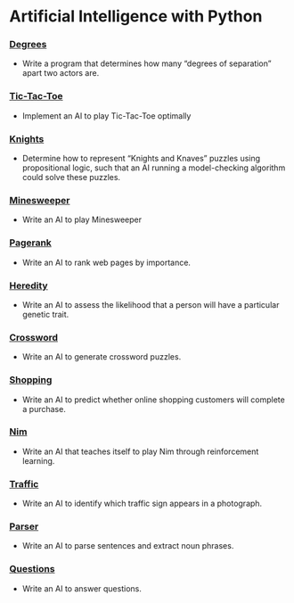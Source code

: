 # Artificial Intelligence with Python

### [Degrees](https://github.com/shashwatpatel/Artificial-Intelligence/tree/master/Degrees/Degrees)
- Write a program that determines how many “degrees of separation” apart two actors are.

### [Tic-Tac-Toe](https://github.com/shashwatpatel/Artificial-Intelligence/tree/master/Tic-Tac-Toe)
- Implement an AI to play Tic-Tac-Toe optimally

### [Knights](https://github.com/shashwatpatel/Artificial-Intelligence/tree/master/Knights)
- Determine how to represent “Knights and Knaves” puzzles using propositional logic, such that an AI running a model-checking algorithm could solve these puzzles.

### [Minesweeper](https://github.com/shashwatpatel/Artificial-Intelligence/tree/master/Minesweeper)
- Write an AI to play Minesweeper

### [Pagerank](https://github.com/shashwatpatel/Artificial-Intelligence/tree/master/Pagerank/pagerank)
- Write an AI to rank web pages by importance.

### [Heredity](https://github.com/shashwatpatel/Artificial-Intelligence/tree/master/Heredity)
- Write an AI to assess the likelihood that a person will have a particular genetic trait.

### [Crossword](https://github.com/shashwatpatel/Artificial-Intelligence/tree/master/Crossword)
- Write an AI to generate crossword puzzles.

### [Shopping](https://github.com/shashwatpatel/Artificial-Intelligence/tree/master/Shopping)
- Write an AI to predict whether online shopping customers will complete a purchase.

### [Nim](https://github.com/shashwatpatel/Artificial-Intelligence/tree/master/Nim)
- Write an AI that teaches itself to play Nim through reinforcement learning.

### [Traffic](https://github.com/shashwatpatel/Artificial-Intelligence/tree/master/Traffic)
- Write an AI to identify which traffic sign appears in a photograph.

### [Parser](https://github.com/shashwatpatel/Artificial-Intelligence/tree/master/Parser)
- Write an AI to parse sentences and extract noun phrases.

### [Questions](https://github.com/shashwatpatel/Artificial-Intelligence/tree/master/Questions)
- Write an AI to answer questions.

